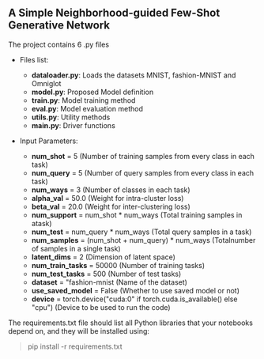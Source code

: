 ## A Simple Neighborhood-guided Few-Shot Generative Network

The project contains 6 .py files

* Files list:
  * __dataloader.py__: Loads the datasets MNIST, fashion-MNIST and Omniglot
  * __model.py__: Proposed Model definition
  * __train.py__: Model training method
  * __eval.py__: Model evaluation method
  * __utils.py__: Utility methods
  * __main.py__: Driver functions 

* Input Parameters:
  * __num_shot__ = 5  (Number of training samples from every class in each task)
  * __num_query__ = 5 (Number of query samples from every class in each task)  
  * __num_ways__ = 3  (Number of classes in each task)
  * __alpha_val__ = 50.0 (Weight for intra-cluster loss)
  * __beta_val__ = 20.0 (Weight for inter-clustering loss) 
  * __num_support__ = num_shot * num_ways (Total training samples in atask)
  * __num_test__ = num_query * num_ways (Total query samples in a task)
  * __num_samples__ = (num_shot + num_query) * num_ways (Totalnumber of samples in a single task)
  * __latent_dims__ = 2 (Dimension of latent space)
  * __num_train_tasks__ = 50000 (Number of training tasks)
  * __num_test_tasks__ = 500 (Number of test tasks)
  * __dataset__ = "fashion-mnist (Name of the dataset)
  * __use_saved_model__ = False (Whether to use saved model or not)
  * __device__ = torch.device("cuda:0" if torch.cuda.is_available() else "cpu") (Device to be used to run the code)

The requirements.txt file should list all Python libraries that your notebooks depend on, and they will be installed using:

> pip install -r requirements.txt
